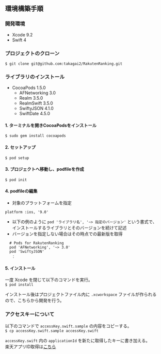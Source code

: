 ## 環境構築手順
### 開発環境
- Xcode 9.2  
- Swift 4

### プロジェクトのクローン
```$ git clone git@github.com:takagai2/RakutenRanking.git```

### ライブラリのインストール
- CocoaPods 1.5.0  
  - AFNetworking 3.0  
  - Realm 3.5.0  
  - RealmSwift 3.5.0  
  - SwiftyJSON 4.1.0
  - SwiftDate 4.5.0  
#### 1. ターミナルを開きCocoaPodsをインストール
```$ sudo gem install cocoapods```
#### 2. セットアップ
```$ pod setup```
#### 3. プロジェクトへ移動し、podfileを作成
```$ pod init```
#### 4. podfileの編集
- 対象のプラットフォームを指定
```
platform :ios, '9.0'
```  
- 以下の例のように `pod 'ライブラリ名', '~> 指定のバージョン'` という書式で、インストールするライブラリとそのバージョンを続けて記述  
- バージョンを指定しない場合はその時点での最新版を取得
```
  # Pods for RakutenRanking
  pod 'AFNetworking', '~> 3.0'
  pod 'SwiftyJSON'
   ：
```
#### 5. インストール
一度 Xcode を閉じて以下のコマンドを実行。  
```$ pod install```  

インストール後はプロジェクトファイル内に `.xcworkspace` ファイルが作られるので、こちらから開発を行う。

### アクセスキーについて
以下のコマンドで `accessKey.swift.sample` の内容をコピーする。  
```$ cp accessKey.swift.sample accessKey.swift```

`accessKey.swift` 内の `applicationId` を新たに取得したキーに書き加える。  
楽天アプリID取得は[こちら](https://webservice.rakuten.co.jp/app/create)
